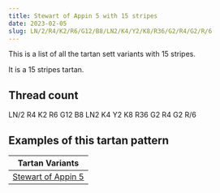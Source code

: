 ```yaml
---
title: Stewart of Appin 5 with 15 stripes
date: 2023-02-05
slug: LN/2/R4/K2/R6/G12/B8/LN2/K4/Y2/K8/R36/G2/R4/G2/R/6
---
```

This is a list of all the tartan sett variants with 15 stripes.

It is a 15 stripes tartan.


## Thread count
LN/2 R4 K2 R6 G12 B8 LN2 K4 Y2 K8 R36 G2 R4 G2 R/6

## Examples of this tartan pattern

| Tartan Variants |
|---------------|
| [Stewart of Appin 5](/variants/ln/2/r4/k2/r6/g12/b8/ln2/k4/y2/k8/r36/g2/r4/g2/r/6-b304080-g008000-k000000-lne0e0e0-rc00000-yf0c000)||

